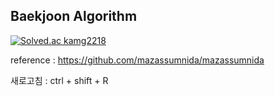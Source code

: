 ## Baekjoon Algorithm

[![Solved.ac
kamg2218](http://mazassumnida.wtf/api/v2/generate_badge?boj=kamg2218)](https://solved.ac/kamg2218)

reference : https://github.com/mazassumnida/mazassumnida

새로고침 : ctrl + shift + R
